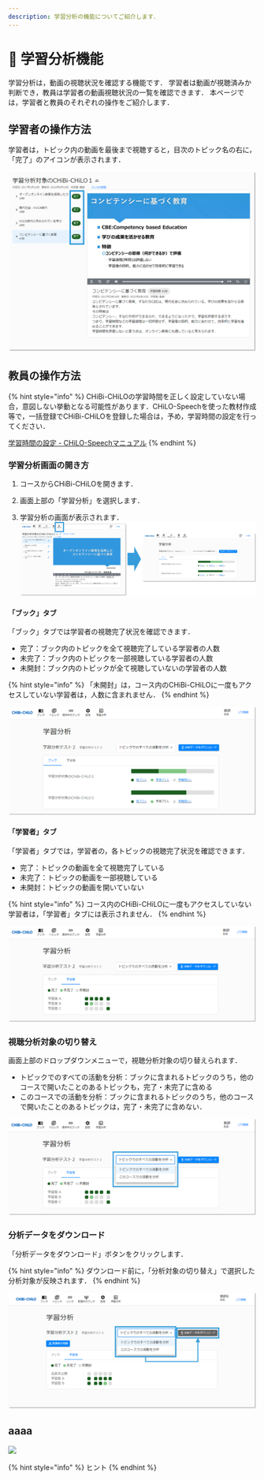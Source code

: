 ```yaml
---
description: 学習分析の機能についてご紹介します．
---
```


# 🌿 学習分析機能

学習分析は，動画の視聴状況を確認する機能です．
学習者は動画が視聴済みか判断でき，教員は学習者の動画視聴状況の一覧を確認できます．
本ページでは，学習者と教員のそれぞれの操作をご紹介します．

## 学習者の操作方法

学習者は，トピック内の動画を最後まで視聴すると，目次のトピック名の右に，「完了」のアイコンが表示されます．

![](<../.gitbook/assets/dashboard_01.png>)

## 教員の操作方法

{% hint style="info" %}
CHiBi-CHiLOの学習時間を正しく設定していない場合，意図しない挙動となる可能性があります．CHiLO-Speechを使った教材作成等で，一括登録でCHiBi-CHiLOを登録した場合は，予め，学習時間の設定を行ってください．

[学習時間の設定 - CHiLO-Speechマニュアル](https://docs.cccties.org/chilospeech/chibi-chilo/learning-time)
{% endhint %}


### 学習分析画面の開き方

1. コースからCHiBi-CHiLOを開きます．

2. 画面上部の「学習分析」を選択します．

3. 学習分析の画面が表示されます．
![](<../.gitbook/assets/dashboard_02.png>)

#### 「ブック」タブ

「ブック」タブでは学習者の視聴完了状況を確認できます．

- 完了：ブック内のトピックを全て視聴完了している学習者の人数
- 未完了：ブック内のトピックを一部視聴している学習者の人数
- 未開封：ブック内のトピックが全て視聴していないの学習者の人数

{% hint style="info" %}
「未開封」は，コース内のCHiBi-CHiLOに一度もアクセスしていない学習者は，人数に含まれません．
{% endhint %}

![](<../.gitbook/assets/dashboard_03.png>)

#### 「学習者」タブ

「学習者」タブでは，学習者の，各トピックの視聴完了状況を確認できます．

- 完了：トピックの動画を全て視聴完了している
- 未完了：トピックの動画を一部視聴している
- 未開封：トピックの動画を開いていない

{% hint style="info" %}
コース内のCHiBi-CHiLOに一度もアクセスしていない学習者は，「学習者」タブには表示されません．
{% endhint %}

![](<../.gitbook/assets/dashboard_04.png>)

### 視聴分析対象の切り替え

画面上部のドロップダウンメニューで，視聴分析対象の切り替えられます．

- トピックでのすべての活動を分析：ブックに含まれるトピックのうち，他のコースで開いたことのあるトピックも，完了・未完了に含める
- このコースでの活動を分析：ブックに含まれるトピックのうち，他のコースで開いたことのあるトピックは，完了・未完了に含めない．

![](<../.gitbook/assets/dashboard_05.png>)

### 分析データをダウンロード

「分析データをダウンロード」ボタンをクリックします．

{% hint style="info" %}
ダウンロード前に，「分析対象の切り替え」で選択した分析対象が反映されます．
{% endhint %}

![](<../.gitbook/assets/dashboard_06.png>)

## aaaa

![](<../.gitbook/assets/xxx.png>)

{% hint style="info" %}
ヒント
{% endhint %}
